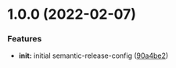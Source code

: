 # 1.0.0 (2022-02-07)


### Features

* **init:** initial semantic-release-config ([90a4be2](https://github.com/5app/semantic-release-config/commit/90a4be29ed61d3e8a5b1392c015b5054f0672444))
